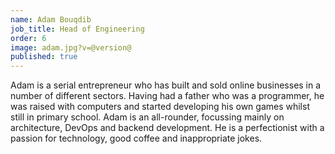 ```yaml
---
name: Adam Bouqdib
job_title: Head of Engineering
order: 6
image: adam.jpg?v=@version@
published: true
---
```


Adam is a serial entrepreneur who has built and sold online businesses in a number of different sectors. Having had a father who was a programmer, he was raised with computers and started developing his own games whilst still in primary school. Adam is an all-rounder, focussing mainly on architecture, DevOps and backend development. He is a perfectionist with a passion for technology, good coffee and inappropriate jokes.
